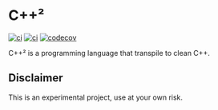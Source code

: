 # C++² 

[![ci](https://github.com/3uclide/cpps/actions/workflows/ci.yml/badge.svg)](https://github.com/3uclide/cpps/actions/workflows/ci.yml) [![ci](https://github.com/3uclide/cpps/actions/workflows/codeql.yml/badge.svg)](https://github.com/3uclide/cpps/actions/workflows/codeql.yml) [![codecov](https://codecov.io/gh/3uclide/cpps/branch/main/graph/badge.svg?token=jBp6t5Afrf)](https://codecov.io/gh/3uclide/cpps)

C\+\+² is a programming language that transpile to clean C\+\+.

## Disclaimer

This is an experimental project, use at your own risk.

